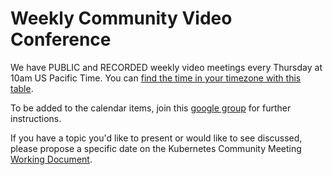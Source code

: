 # Weekly Community Video Conference

We have PUBLIC and RECORDED weekly video meetings every Thursday at 10am US Pacific Time. You can [find the time in your timezone with this table](http://time.is/compare/1000AM_in_PT).

To be added to the calendar items, join this [google group](https://groups.google.com/forum/#!forum/kubernetes-community-video-chat) for further instructions.

If you have a topic you'd like to present or would like to see discussed, please propose a specific date on the Kubernetes Community Meeting [Working Document](https://docs.google.com/document/d/1VQDIAB0OqiSjIHI8AWMvSdceWhnz56jNpZrLs6o7NJY/edit#).
